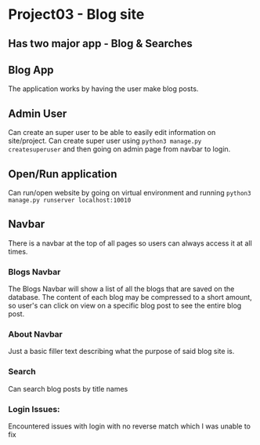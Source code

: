 <!-- HEADINGS -->

# Project03 - Blog site

## Has two major app - Blog & Searches

## Blog App
The application works by having the user make blog posts.

## Admin User
Can create an super user to be able to easily edit information on site/project. Can create super user using `python3 manage.py createsuperuser` and then going on admin page from navbar to login.

## Open/Run application
Can run/open website by going on virtual environment and running `python3 manage.py runserver localhost:10010`

## Navbar
There is a navbar at the top of all pages so users can always access it at all times. 

### Blogs Navbar
The Blogs Navbar will show a list of all the blogs that are saved on the database. The content of each blog may be compressed to a short amount, so user's can click on view on a specific blog post to see the entire blog post. 

### About Navbar
Just a basic filler text describing what the purpose of said blog site is. 

### Search
Can search blog posts by title names

### Login Issues: 
Encountered issues with login with no reverse match which I was unable to fix



